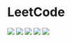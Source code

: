 # LeetCode
![](https://badges.peiyuan.ch/leetcode/Abdeljalil-Bouchfar/ranking)
![](https://badges.peiyuan.ch/leetcode/Abdeljalil-Bouchfar/submission?accepted=true)
![](https://badges.peiyuan.ch/leetcode/Abdeljalil-Bouchfar/submission?accepted=true&difficulty=easy)
![](https://badges.peiyuan.ch/leetcode/Abdeljalil-Bouchfar/submission?accepted=true&difficulty=medium)
![](https://badges.peiyuan.ch/leetcode/Abdeljalil-Bouchfar/submission?accepted=true&difficulty=hard)
